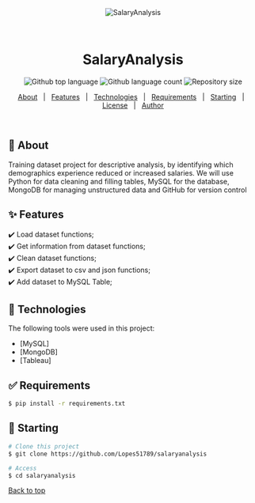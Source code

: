 <div align="center" id="top"> 
  <img src="./.github/app.gif" alt="SalaryAnalysis" />

  &#xa0;

  <!-- <a href="https://salaryanalysis.netlify.app">Demo</a> -->
</div>

<h1 align="center">SalaryAnalysis</h1>

<p align="center">
  <img alt="Github top language" src="https://img.shields.io/github/languages/top/Lopes51789/salaryanalysis?color=56BEB8">

  <img alt="Github language count" src="https://img.shields.io/github/languages/count/Lopes51789/salaryanalysis?color=56BEB8">

  <img alt="Repository size" src="https://img.shields.io/github/repo-size/Lopes51789/salaryanalysis?color=56BEB8">

  <!-- <img alt="Github issues" src="https://img.shields.io/github/issues/Lopes51789/salaryanalysis?color=56BEB8" /> -->

  <!-- <img alt="Github forks" src="https://img.shields.io/github/forks/Lopes51789/salaryanalysis?color=56BEB8" /> -->

  <!-- <img alt="Github stars" src="https://img.shields.io/github/stars/Lopes51789/salaryanalysis?color=56BEB8" /> -->
</p>

<!-- Status -->

<!-- <h4 align="center"> 
	🚧  SalaryAnalysis 🚀 Under construction...  🚧
</h4> 

<hr> -->

<p align="center">
  <a href="#dart-about">About</a> &#xa0; | &#xa0; 
  <a href="#sparkles-features">Features</a> &#xa0; | &#xa0;
  <a href="#rocket-technologies">Technologies</a> &#xa0; | &#xa0;
  <a href="#white_check_mark-requirements">Requirements</a> &#xa0; | &#xa0;
  <a href="#checkered_flag-starting">Starting</a> &#xa0; | &#xa0;
  <a href="#memo-license">License</a> &#xa0; | &#xa0;
  <a href="https://github.com/Lopes51789" target="_blank">Author</a>
</p>

<br>

## :dart: About ##

Training dataset project for descriptive analysis, by identifying which demographics experience reduced or increased salaries. We will use Python for data cleaning and filling tables, MySQL for the database, MongoDB for managing unstructured data and GitHub for version control

## :sparkles: Features ##

:heavy_check_mark: Load dataset functions;\
:heavy_check_mark: Get information from dataset functions;\
:heavy_check_mark: Clean dataset functions;\
:heavy_check_mark: Export dataset to csv and json functions;\
:heavy_check_mark: Add dataset to MySQL Table;

## :rocket: Technologies ##

The following tools were used in this project:

- [MySQL]
- [MongoDB]
- [Tableau]

## :white_check_mark: Requirements ##
```bash
$ pip install -r requirements.txt

```

## :checkered_flag: Starting ##

```bash
# Clone this project
$ git clone https://github.com/Lopes51789/salaryanalysis

# Access
$ cd salaryanalysis
```


<a href="#top">Back to top</a>
